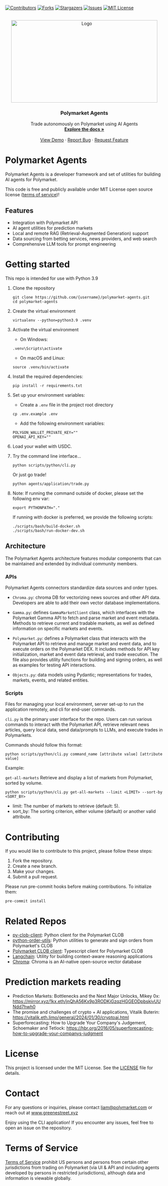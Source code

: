 <!-- PROJECT SHIELDS -->
[![Contributors][contributors-shield]][contributors-url]
[![Forks][forks-shield]][forks-url]
[![Stargazers][stars-shield]][stars-url]
[![Issues][issues-shield]][issues-url]
[![MIT License][license-shield]][license-url]


<!-- PROJECT LOGO -->
<br />
<div align="center">
  <a href="https://github.com/polymarket/agents">
    <img src="docs/images/cli.png" alt="Logo" width="466" height="262">
  </a>

<h3 align="center">Polymarket Agents</h3>

  <p align="center">
    Trade autonomously on Polymarket using AI Agents
    <br />
    <a href="https://github.com/polymarket/agents"><strong>Explore the docs »</strong></a>
    <br />
    <br />
    <a href="https://github.com/polymarket/agents">View Demo</a>
    ·
    <a href="https://github.com/polymarket/agents/issues/new?labels=bug&template=bug-report---.md">Report Bug</a>
    ·
    <a href="https://github.com/polymarket/agents/issues/new?labels=enhancement&template=feature-request---.md">Request Feature</a>
  </p>
</div>


<!-- CONTENT -->
# Polymarket Agents

Polymarket Agents is a developer framework and set of utilities for building AI agents for Polymarket.

This code is free and publicly available under MIT License open source license ([terms of service](#terms-of-service))!

## Features

- Integration with Polymarket API
- AI agent utilities for prediction markets
- Local and remote RAG (Retrieval-Augmented Generation) support
- Data sourcing from betting services, news providers, and web search
- Comprehensive LLM tools for prompt engineering

# Getting started

This repo is intended for use with Python 3.9

1. Clone the repository

   ```
   git clone https://github.com/{username}/polymarket-agents.git
   cd polymarket-agents
   ```

2. Create the virtual environment

   ```
   virtualenv --python=python3.9 .venv
   ```

3. Activate the virtual environment

   - On Windows:

   ```
   .venv\Scripts\activate
   ```

   - On macOS and Linux:

   ```
   source .venv/bin/activate
   ```

4. Install the required dependencies:

   ```
   pip install -r requirements.txt
   ```

5. Set up your environment variables:

   - Create a `.env` file in the project root directory

   ```
   cp .env.example .env
   ```

   - Add the following environment variables:

   ```
   POLYGON_WALLET_PRIVATE_KEY=""
   OPENAI_API_KEY=""
   ```

6. Load your wallet with USDC.

7. Try the command line interface...

   ```
   python scripts/python/cli.py
   ```

   Or just go trade! 

   ```
   python agents/application/trade.py
   ```

8. Note: If running the command outside of docker, please set the following env var:

   ```
   export PYTHONPATH="."
   ```

   If running with docker is preferred, we provide the following scripts:

   ```
   ./scripts/bash/build-docker.sh
   ./scripts/bash/run-docker-dev.sh
   ```

## Architecture

The Polymarket Agents architecture features modular components that can be maintained and extended by individual community members.

### APIs

Polymarket Agents connectors standardize data sources and order types.

- `Chroma.py`: chroma DB for vectorizing news sources and other API data. Developers are able to add their own vector database implementations.

- `Gamma.py`: defines `GammaMarketClient` class, which interfaces with the Polymarket Gamma API to fetch and parse market and event metadata. Methods to retrieve current and tradable markets, as well as defined information on specific markets and events.

- `Polymarket.py`: defines a Polymarket class that interacts with the Polymarket API to retrieve and manage market and event data, and to execute orders on the Polymarket DEX. It includes methods for API key initialization, market and event data retrieval, and trade execution. The file also provides utility functions for building and signing orders, as well as examples for testing API interactions.

- `Objects.py`: data models using Pydantic; representations for trades, markets, events, and related entities.

### Scripts

Files for managing your local environment, server set-up to run the application remotely, and cli for end-user commands.

`cli.py` is the primary user interface for the repo. Users can run various commands to interact with the Polymarket API, retrieve relevant news articles, query local data, send data/prompts to LLMs, and execute trades in Polymarkets.

Commands should follow this format:

`python scripts/python/cli.py command_name [attribute value] [attribute value]`

Example:

`get-all-markets`
Retrieve and display a list of markets from Polymarket, sorted by volume.

   ```
   python scripts/python/cli.py get-all-markets --limit <LIMIT> --sort-by <SORT_BY>
   ```

- limit: The number of markets to retrieve (default: 5).
- sort_by: The sorting criterion, either volume (default) or another valid attribute.

# Contributing

If you would like to contribute to this project, please follow these steps:

1. Fork the repository.
2. Create a new branch.
3. Make your changes.
4. Submit a pull request.

Please run pre-commit hooks before making contributions. To initialize them:

   ```
   pre-commit install
   ```

# Related Repos

- [py-clob-client](https://github.com/Polymarket/py-clob-client): Python client for the Polymarket CLOB
- [python-order-utils](https://github.com/Polymarket/python-order-utils): Python utilities to generate and sign orders from Polymarket's CLOB
- [Polymarket CLOB client](https://github.com/Polymarket/clob-client): Typescript client for Polymarket CLOB
- [Langchain](https://github.com/langchain-ai/langchain): Utility for building context-aware reasoning applications
- [Chroma](https://docs.trychroma.com/getting-started): Chroma is an AI-native open-source vector database

# Prediction markets reading

- Prediction Markets: Bottlenecks and the Next Major Unlocks, Mikey 0x: https://mirror.xyz/1kx.eth/jnQhA56Kx9p3RODKiGzqzHGGEODpbskivUUNdd7hwh0
- The promise and challenges of crypto + AI applications, Vitalik Buterin: https://vitalik.eth.limo/general/2024/01/30/cryptoai.html
- Superforecasting: How to Upgrade Your Company's Judgement, Schoemaker and Tetlock: https://hbr.org/2016/05/superforecasting-how-to-upgrade-your-companys-judgment

# License

This project is licensed under the MIT License. See the [LICENSE](https://github.com/Polymarket/agents/blob/main/LICENSE.md) file for details.

# Contact

For any questions or inquiries, please contact liam@polymarket.com or reach out at www.greenestreet.xyz

Enjoy using the CLI application! If you encounter any issues, feel free to open an issue on the repository.

# Terms of Service

[Terms of Service](https://polymarket.com/tos) prohibit US persons and persons from certain other jurisdictions from trading on Polymarket (via UI & API and including agents developed by persons in restricted jurisdictions), although data and information is viewable globally.


<!-- LINKS -->
[contributors-shield]: https://img.shields.io/github/contributors/polymarket/agents?style=for-the-badge
[contributors-url]: https://github.com/polymarket/agents/graphs/contributors
[forks-shield]: https://img.shields.io/github/forks/polymarket/agents?style=for-the-badge
[forks-url]: https://github.com/polymarket/agents/network/members
[stars-shield]: https://img.shields.io/github/stars/polymarket/agents?style=for-the-badge
[stars-url]: https://github.com/polymarket/agents/stargazers
[issues-shield]: https://img.shields.io/github/issues/polymarket/agents?style=for-the-badge
[issues-url]: https://github.com/polymarket/agents/issues
[license-shield]: https://img.shields.io/github/license/polymarket/agents?style=for-the-badge
[license-url]: https://github.com/polymarket/agents/blob/master/LICENSE.md
